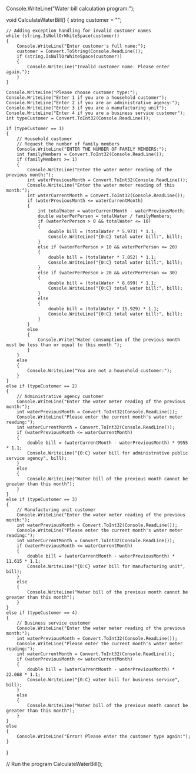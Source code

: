 Console.WriteLine("Water bill calculation program:");

void CalculateWaterBill()
{
    string customer = "";

    // Adding exception handling for invalid customer names
    while (string.IsNullOrWhiteSpace(customer))
    {
        Console.WriteLine("Enter customer's full name:");
        customer = Convert.ToString(Console.ReadLine());
        if (string.IsNullOrWhiteSpace(customer))
        {
            Console.WriteLine("Invalid customer name. Please enter again.");
        }
    }

    Console.WriteLine("Please choose customer type:");
    Console.WriteLine("Enter 1 if you are a household customer");
    Console.WriteLine("Enter 2 if you are an administrative agency:");
    Console.WriteLine("Enter 3 if you are a manufacturing unit");
    Console.WriteLine("Enter 4 if you are a business service customer");
    int typeCustomer = Convert.ToInt32(Console.ReadLine());

    if (typeCustomer == 1)
    {
        // Household customer
        // Request the number of family members
        Console.WriteLine("ENTER THE NUMBER OF FAMILY MEMBERS:");
        int familyMembers = Convert.ToInt32(Console.ReadLine());
        if (familyMembers >= 1)
        {
            Console.WriteLine("Enter the water meter reading of the previous month:");
            int waterPreviousMonth = Convert.ToInt32(Console.ReadLine());
            Console.WriteLine("Enter the water meter reading of this month:");
            int waterCurrentMonth = Convert.ToInt32(Console.ReadLine());
            if (waterPreviousMonth <= waterCurrentMonth)
            {
                int totalWater = waterCurrentMonth - waterPreviousMonth;
                double waterPerPerson = totalWater / familyMembers;
                if (waterPerPerson > 0 && totalWater <= 10)
                {
                    double bill = (totalWater * 5.973) * 1.1;
                    Console.WriteLine("{0:C} total water bill:", bill);
                }
                else if (waterPerPerson > 10 && waterPerPerson <= 20)
                {
                    double bill = (totalWater * 7.052) * 1.1;
                    Console.WriteLine("{0:C} total water bill:", bill);
                }
                else if (waterPerPerson > 20 && waterPerPerson <= 30)
                {
                    double bill = (totalWater * 8.699) * 1.1;
                    Console.WriteLine("{0:C} total water bill:", bill);
                }
                else
                {
                    double bill = (totalWater * 15.929) * 1.1;
                    Console.WriteLine("{0:C} total water bill:", bill);
                }
            }
            else
            {
                Console.Write("Water consumption of the previous month must be less than or equal to this month ");
            }
        }
        else
        {
            Console.WriteLine("You are not a household customer:");
        }
    }
    else if (typeCustomer == 2)
    {
        // Administrative agency customer
        Console.WriteLine("Enter the water meter reading of the previous month:");
        int waterPreviousMonth = Convert.ToInt32(Console.ReadLine());
        Console.WriteLine("Please enter the current month's water meter reading:");
        int waterCurrentMonth = Convert.ToInt32(Console.ReadLine());
        if (waterPreviousMonth <= waterCurrentMonth)
        {
            double bill = (waterCurrentMonth - waterPreviousMonth) * 9955 * 1.1;
            Console.WriteLine("{0:C} water bill for administrative public service agency", bill);
        }
        else
        {
            Console.WriteLine("Water bill of the previous month cannot be greater than this month");
        }
    }
    else if (typeCustomer == 3)
    {
        // Manufacturing unit customer
        Console.WriteLine("Enter the water meter reading of the previous month:");
        int waterPreviousMonth = Convert.ToInt32(Console.ReadLine());
        Console.WriteLine("Please enter the current month's water meter reading:");
        int waterCurrentMonth = Convert.ToInt32(Console.ReadLine());
        if (waterPreviousMonth <= waterCurrentMonth)
        {
            double bill = (waterCurrentMonth - waterPreviousMonth) * 11.615 * 1.1;
            Console.WriteLine("{0:C} water bill for manufacturing unit", bill);
        }
        else
        {
            Console.WriteLine("Water bill of the previous month cannot be greater than this month");
        }
    }
    else if (typeCustomer == 4)
    {
        // Business service customer
        Console.WriteLine("Enter the water meter reading of the previous month:");
        int waterPreviousMonth = Convert.ToInt32(Console.ReadLine());
        Console.WriteLine("Please enter the current month's water meter reading:");
        int waterCurrentMonth = Convert.ToInt32(Console.ReadLine());
        if (waterPreviousMonth <= waterCurrentMonth)
        {
            double bill = (waterCurrentMonth - waterPreviousMonth) * 22.068 * 1.1;
            Console.WriteLine("{0:C} water bill for business service", bill);
        }
        else
        {
            Console.WriteLine("Water bill of the previous month cannot be greater than this month");
        }
    }
    else
    {
        Console.WriteLine("Error! Please enter the customer type again:");
    }
}

// Run the program
CalculateWaterBill();

